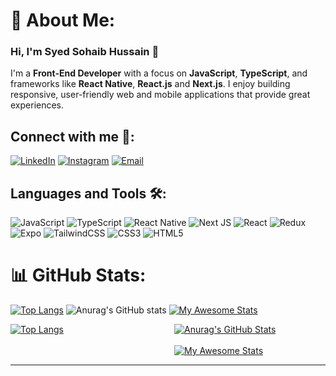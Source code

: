 # 💫 About Me:
### Hi, I'm **Syed Sohaib Hussain** 👋

I'm a **Front-End Developer** with a focus on **JavaScript**, **TypeScript**, and frameworks like **React Native**, **React.js** and **Next.js**. I enjoy building responsive, user-friendly web and mobile applications that provide great experiences.

## Connect with me 💬:

[![LinkedIn](https://img.shields.io/badge/LinkedIn-%230077B5.svg?logo=linkedin&logoColor=white)](https://linkedin.com/in/sohaib-hussain456) 
[![Instagram](https://img.shields.io/badge/Instagram-%23E4405F.svg?logo=Instagram&logoColor=white)](https://instagram.com/syedsohaib456) 
[![Email](https://img.shields.io/badge/Email-D14836?logo=gmail&logoColor=white)](mailto:sohaibhussain456@gmail.com)

## Languages and Tools 🛠:
![JavaScript](https://img.shields.io/badge/javascript-%23323330.svg?style=for-the-badge&logo=javascript&logoColor=%23F7DF1E) 
![TypeScript](https://img.shields.io/badge/typescript-%23007ACC.svg?style=for-the-badge&logo=typescript&logoColor=white) 
![React Native](https://img.shields.io/badge/react_native-%2320232a.svg?style=for-the-badge&logo=react&logoColor=%2361DAFB) 
![Next JS](https://img.shields.io/badge/Next-black?style=for-the-badge&logo=next.js&logoColor=white) 
![React](https://img.shields.io/badge/react-%2320232a.svg?style=for-the-badge&logo=react&logoColor=%2361DAFB) 
![Redux](https://img.shields.io/badge/redux-%23593d88.svg?style=for-the-badge&logo=redux&logoColor=white) 
![Expo](https://img.shields.io/badge/expo-%23000000.svg?style=for-the-badge&logo=expo&logoColor=white) 
![TailwindCSS](https://img.shields.io/badge/tailwindcss-%2338B2AC.svg?style=for-the-badge&logo=tailwind-css&logoColor=white) 
![CSS3](https://img.shields.io/badge/css3-%231572B6.svg?style=for-the-badge&logo=css3&logoColor=white) 
![HTML5](https://img.shields.io/badge/html5-%23E34F26.svg?style=for-the-badge&logo=html5&logoColor=white)

# 📊 GitHub Stats:
[![Top Langs](https://github-readme-stats.vercel.app/api/top-langs/?username=anuraghazra&layout=pie)](https://github.com/SyedSohaib456/github-readme-stats)
![Anurag's GitHub stats](https://github-readme-stats.vercel.app/api?username=SyedSohaib456&show_icons=true&theme=radical)
[![My Awesome Stats](https://awesome-github-stats.azurewebsites.net/user-stats/SyedSohaib456?cardType=octocat&theme=github&preferLogin=false)](https://git.io/awesome-stats-card)

<div style="display: flex; justify-content: space-between; align-items: flex-start;">

  <!-- Language Chart on the Left -->
  <div style="flex: 1; margin-right: 20px;">
    <a href="https://github.com/SyedSohaib456/github-readme-stats">
      <img src="https://github-readme-stats.vercel.app/api/top-langs/?username=anuraghazra&layout=pie" alt="Top Langs" />
    </a>
  </div>

  <!-- Stats on the Right (Stacked) -->
  <div style="flex: 1; display: flex; flex-direction: column; justify-content: flex-start; align-items: flex-start;">
    <a href="https://github.com/SyedSohaib456/github-readme-stats">
      <img src="https://github-readme-stats.vercel.app/api?username=SyedSohaib456&show_icons=true&theme=radical" alt="Anurag's GitHub Stats" />
    </a>
    <br/>
    <a href="https://git.io/awesome-stats-card">
      <img src="https://awesome-github-stats.azurewebsites.net/user-stats/SyedSohaib456?cardType=octocat&theme=github&preferLogin=false" alt="My Awesome Stats" />
    </a>
  </div>

</div>

---
<!-- Proudly created with GPRM ( https://gprm.itsvg.in ) -->
